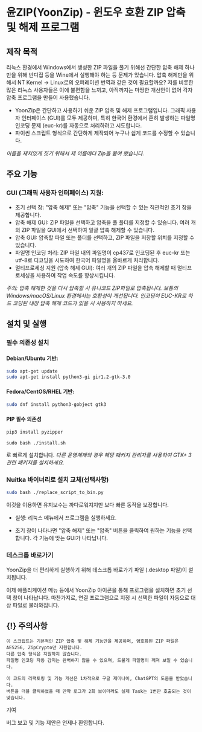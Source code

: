 # 윤ZIP(YoonZip) - 윈도우 호환 ZIP 압축 및 해제 프로그램

## 제작 목적
리눅스 환경에서 Windows에서 생성한 ZIP 파일을 풀기 위해선 간단한 압축 해제 하나만을 위해 반디집 등을 Wine에서 실행해야 하는 등 문제가 있습니다. 압축 해제만을 위해서 NT Kernel -> Linux로의 오퍼레이션 번역과 같은 것이 필요할까요?
저를 비롯한 많은 리눅스 사용자들은 이에 불편함을 느끼고, 아직까지는 마땅한 개선안이 없어 각자 압축 프로그램을 만들어 사용했습니다.

- YoonZip은 간단하고 사용하기 쉬운 ZIP 압축 및 해제 프로그램입니다. 그래픽 사용자 인터페이스 (GUI)를 모두 제공하며, 특히 한국어 환경에서 흔히 발생하는 파일명 인코딩 문제 (euc-kr)를 자동으로 처리하려고 시도합니다.
- 파이썬 스크립트 형식으로 간단하게 제작되어 누구나 쉽게 코드를 수정할 수 있습니다.

*이름을 재치있게 짓기 위해서 제 이름에다 Zip을 붙여 봤습니다.*
## 주요 기능

### GUI (그래픽 사용자 인터페이스) 지원:
- 초기 선택 창: "압축 해제" 또는 "압축" 기능을 선택할 수 있는 직관적인 초기 창을 제공합니다.
- 압축 해제 GUI: ZIP 파일을 선택하고 압축을 풀 폴더를 지정할 수 있습니다. 여러 개의 ZIP 파일을 GUI에서 선택하여 일괄 압축 해제할 수 있습니다.
- 압축 GUI: 압축할 파일 또는 폴더를 선택하고, ZIP 파일을 저장할 위치를 지정할 수 있습니다.
- 파일명 인코딩 처리: ZIP 파일 내의 파일명이 cp437로 인코딩된 후 euc-kr 또는 utf-8로 디코딩을 시도하여 한국어 파일명을 올바르게 처리합니다.
- 멀티프로세싱 지원 (압축 해제 GUI): 여러 개의 ZIP 파일을 압축 해제할 때 멀티프로세싱을 사용하여 작업 속도를 향상시킵니다.

*주의: 압축 해제한 것을 다시 압축할 시 유니코드 ZIP파일로 압축됩니다.*
*보통의 Windows/macOS/Linux 환경에서는 호환성이 개선됩니다.*
*인코딩이 EUC-KR로 하드 코딩된 내장 압축 해제 코드가 있을 시 사용하지 마세요.*

## 설치 및 실행

### 필수 의존성 설치

#### Debian/Ubuntu 기반:
```bash
sudo apt-get update
sudo apt-get install python3-gi gir1.2-gtk-3.0
```

#### Fedora/CentOS/RHEL 기반:
```bash
sudo dnf install python3-gobject gtk3
```
#### PIP 필수 의존성
```bash
pip3 install pyzipper
```

```
sudo bash ./install.sh
```
로 빠르게 설치합니다.
*다른 운영체제의 경우 해당 패키지 관리자를 사용하여 GTK+ 3 관련 패키지를 설치하세요.*

### Nuitka 바이너리로 설치 교체(선택사항)
```bash
sudo bash ./replace_script_to_bin.py
```
이것을 이용하면 유지보수는 까다로워지지만 보다 빠른 동작을 보장합니다.

- 실행: 리눅스 메뉴에서 프로그램을 실행하세요.

- 초기 창이 나타나면 "압축 해제" 또는 "압축" 버튼을 클릭하여 원하는 기능을 선택합니다. 각 기능에 맞는 GUI가 나타납니다.

### 데스크톱 바로가기 

YoonZip을 더 편리하게 실행하기 위해 데스크톱 바로가기 파일 (.desktop 파일)이 설치됩니다.


이제 애플리케이션 메뉴 등에서 YoonZip 아이콘을 통해 프로그램을 설치하면 초기 선택 창이 나타납니다.
마찬가지로, 연결 프로그램으로 지정 시 선택한 파일이 자동으로 대상 파일로 불러와집니다.
## {!} 주의사항

    이 스크립트는 기본적인 ZIP 압축 및 해제 기능만을 제공하며, 암호화된 ZIP 파일은 AES256, ZipCrypto만 지원합니다.
    다른 압축 형식은 지원하지 않습니다.
    파일명 인코딩 자동 감지는 완벽하지 않을 수 있으며, 드물게 파일명이 깨져 보일 수 있습니다.
    
    이 코드의 리팩토링 및 기능 개선은 1차적으로 구글 제미나이, ChatGPT의 도움을 받았습니다.
    버튼을 더블 클릭하였을 때 만약 로그가 2회 보이더라도 실제 Task는 1번만 호출되는 것이 맞습니다.

기여

버그 보고 및 기능 제안은 언제나 환영합니다.
